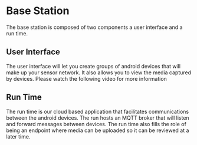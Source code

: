 # Base Station

The base station is composed of two components a user interface and a run time.

## User Interface
The user interface will let you create groups of android devices that will make up your sensor network. 
It also allows you to view the media captured by devices.  Please watch the following video for more information

## Run Time
The run time is our cloud based application that facilitates communications between the android devices.  The run hosts an MQTT broker
that will listen and forward messages between devices.  The run time also fills the role of being an endpoint where media can be uploaded 
so it can be reviewed at a later time.
